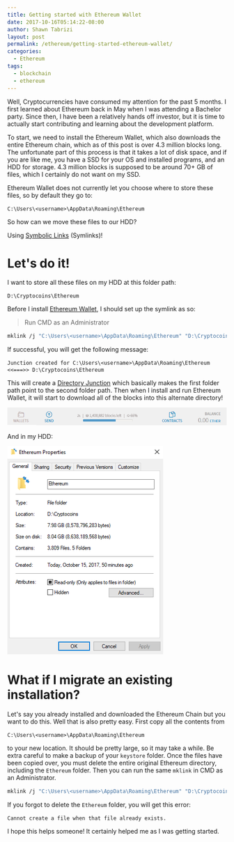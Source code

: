 ```yaml
---
title: Getting started with Ethereum Wallet
date: 2017-10-16T05:14:22-08:00
author: Shawn Tabrizi
layout: post
permalink: /ethereum/getting-started-ethereum-wallet/
categories:
  - Ethereum
tags:
  - blockchain
  - ethereum
---
```


Well, Cryptocurrencies have consumed my attention for the past 5 months. I first learned about Ethereum back in May when I was attending a Bachelor party. Since then, I have been a relatively hands off investor, but it is time to actually start contributing and learning about the development platform.

To start, we need to install the Ethereum Wallet, which also downloads the entire Ethereum chain, which as of this post is over 4.3 million blocks long. The unfortunate part of this process is that it takes a lot of disk space, and if you are like me, you have a SSD for your OS and installed programs, and an HDD for storage. 4.3 million blocks is supposed to be around 70+ GB of files, which I certainly do not want on my SSD.

Ethereum Wallet does not currently let you choose where to store these files, so by default they go to:

```
C:\Users\<username>\AppData\Roaming\Ethereum
```

So how can we move these files to our HDD?

Using [Symbolic Links](https://en.wikipedia.org/wiki/Symbolic_link) (Symlinks)!

# Let's do it!

I want to store all these files on my HDD at this folder path:

```
D:\Cryptocoins\Ethereum
```

Before I install [Ethereum Wallet](https://github.com/ethereum/mist/releases), I should set up the symlink as so:

> Run CMD as an Administrator

```bash
mklink /j "C:\Users\<username>\AppData\Roaming\Ethereum" "D:\Cryptocoins\Ethereum"
```

If successful, you will get the following message:

```
Junction created for C:\Users\<username>\AppData\Roaming\Ethereum <<===>> D:\Cryptocoins\Ethereum
```

This will create a [Directory Junction](https://en.wikipedia.org/wiki/NTFS_junction_point) which basically makes the first folder path point to the second folder path. Then when I install and run Ethereum Wallet, it will start to download all of the blocks into this alternate directory!

![](/assets/images/img_59e43dd34c878.png)

And in my HDD:

![](/assets/images/img_59e43defb599e.png)

# What if I migrate an existing installation?

Let's say you already installed and downloaded the Ethereum Chain but you want to do this. Well that is also pretty easy. First copy all the contents from

```
C:\Users\<username>\AppData\Roaming\Ethereum
```

to your new location. It should be pretty large, so it may take a while. Be extra careful to make a backup of your `keystore` folder. Once the files have been copied over, you must delete the entire original Ethereum directory, including the `Ethereum` folder. Then you can run the same `mklink` in CMD as an Administrator.

```bash
mklink /j "C:\Users\<username>\AppData\Roaming\Ethereum" "D:\Cryptocoins\Ethereum"
```

If you forgot to delete the `Ethereum` folder, you will get this error:

```
Cannot create a file when that file already exists.
```

I hope this helps someone! It certainly helped me as I was getting started.